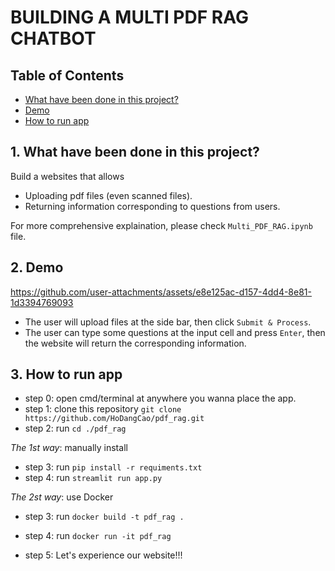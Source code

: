 # BUILDING A MULTI PDF RAG CHATBOT

## Table of Contents
- [What have been done in this project?](#1-what-have-been-done-in-this-project)
- [Demo](#2-demo)
- [How to run app](#3-how-to-run-app)

## 1. **What have been done in this project?**
Build a websites that allows
- Uploading pdf files (even scanned files).
- Returning information corresponding to questions from users.

For more comprehensive explaination, please check `Multi_PDF_RAG.ipynb` file.

## 2. **Demo**

https://github.com/user-attachments/assets/e8e125ac-d157-4dd4-8e81-1d3394769093

- The user will upload files at the side bar, then click `Submit & Process`.
- The user can type some questions at the input cell and press `Enter`, then the website will return the corresponding information.

## 3. **How to run app**
- step 0: open cmd/terminal at anywhere you wanna place the app.
- step 1: clone this repository `git clone https://github.com/HoDangCao/pdf_rag.git`
- step 2: run `cd ./pdf_rag`

*The 1st way*: manually install
- step 3: run `pip install -r requiments.txt` 
- step 4: run `streamlit run app.py`

*The 2st way*: use Docker
- step 3: run `docker build -t pdf_rag .` 
- step 4: run `docker run -it pdf_rag`

- step 5: Let's experience our website!!!
